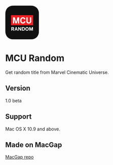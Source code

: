 ![MCURandom Logo](/images/app/logo.png)

# MCU Random
Get random title from Marvel Cinematic Universe.

## Version
1.0 beta

## Support
Mac OS X 10.9 and above.

## Made on MacGap
[MacGap repo](https://github.com/MacGapProject)


